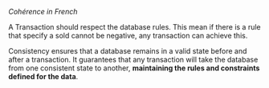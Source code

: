 *Cohérence in French*

A Transaction should respect the database rules. This mean if there is a rule that specify a sold cannot be negative, any transaction can achieve this.

Consistency ensures that a database remains in a valid state before and after a transaction. It guarantees that any transaction will take the database from one consistent state to another, **maintaining the rules and constraints defined for the data**.
